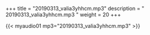 +++
title = "20190313_valia3yhhcm.mp3"
description = " 20190313_valia3yhhcm.mp3 "
weight = 20
+++

{{< myaudio01 mp3="20190313_valia3yhhcm.mp3" >}}

